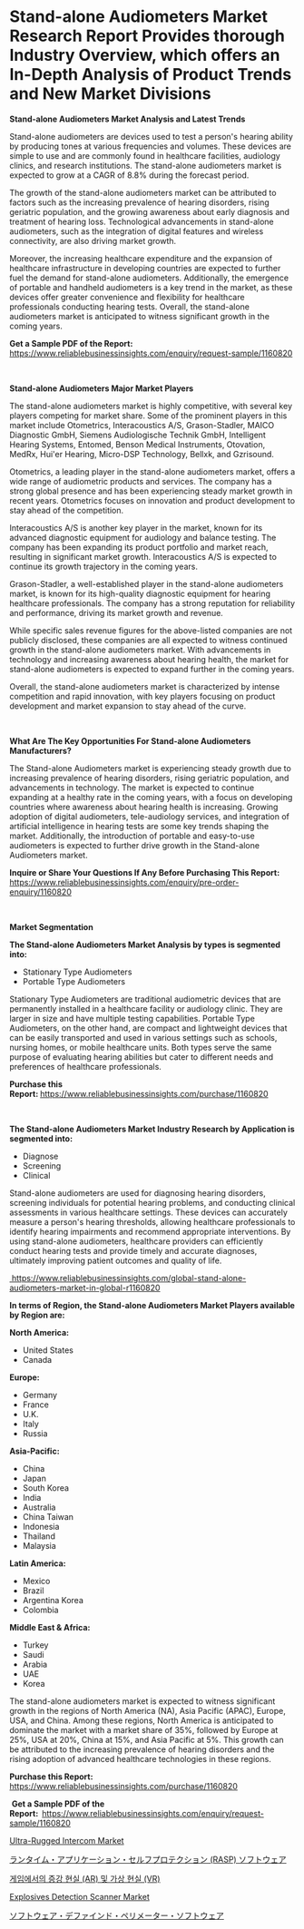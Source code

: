 <p><h1>Stand-alone Audiometers Market Research Report Provides thorough Industry Overview, which offers an In-Depth Analysis of Product Trends and New Market Divisions</h1></p><p><strong>Stand-alone Audiometers Market Analysis and Latest Trends</strong></p>
<p><p>Stand-alone audiometers are devices used to test a person's hearing ability by producing tones at various frequencies and volumes. These devices are simple to use and are commonly found in healthcare facilities, audiology clinics, and research institutions. The stand-alone audiometers market is expected to grow at a CAGR of 8.8% during the forecast period.</p><p>The growth of the stand-alone audiometers market can be attributed to factors such as the increasing prevalence of hearing disorders, rising geriatric population, and the growing awareness about early diagnosis and treatment of hearing loss. Technological advancements in stand-alone audiometers, such as the integration of digital features and wireless connectivity, are also driving market growth.</p><p>Moreover, the increasing healthcare expenditure and the expansion of healthcare infrastructure in developing countries are expected to further fuel the demand for stand-alone audiometers. Additionally, the emergence of portable and handheld audiometers is a key trend in the market, as these devices offer greater convenience and flexibility for healthcare professionals conducting hearing tests. Overall, the stand-alone audiometers market is anticipated to witness significant growth in the coming years.</p></p>
<p><strong>Get a Sample PDF of the Report:&nbsp;</strong> <a href="https://www.reliablebusinessinsights.com/enquiry/request-sample/1160820">https://www.reliablebusinessinsights.com/enquiry/request-sample/1160820</a></p>
<p>&nbsp;</p>
<p><strong>Stand-alone Audiometers Major Market Players</strong></p>
<p><p>The stand-alone audiometers market is highly competitive, with several key players competing for market share. Some of the prominent players in this market include Otometrics, Interacoustics A/S, Grason-Stadler, MAICO Diagnostic GmbH, Siemens Audiologische Technik GmbH, Intelligent Hearing Systems, Entomed, Benson Medical Instruments, Otovation, MedRx, Hui'er Hearing, Micro-DSP Technology, Bellxk, and Gzrisound.</p><p>Otometrics, a leading player in the stand-alone audiometers market, offers a wide range of audiometric products and services. The company has a strong global presence and has been experiencing steady market growth in recent years. Otometrics focuses on innovation and product development to stay ahead of the competition.</p><p>Interacoustics A/S is another key player in the market, known for its advanced diagnostic equipment for audiology and balance testing. The company has been expanding its product portfolio and market reach, resulting in significant market growth. Interacoustics A/S is expected to continue its growth trajectory in the coming years.</p><p>Grason-Stadler, a well-established player in the stand-alone audiometers market, is known for its high-quality diagnostic equipment for hearing healthcare professionals. The company has a strong reputation for reliability and performance, driving its market growth and revenue.</p><p>While specific sales revenue figures for the above-listed companies are not publicly disclosed, these companies are all expected to witness continued growth in the stand-alone audiometers market. With advancements in technology and increasing awareness about hearing health, the market for stand-alone audiometers is expected to expand further in the coming years.</p><p>Overall, the stand-alone audiometers market is characterized by intense competition and rapid innovation, with key players focusing on product development and market expansion to stay ahead of the curve.</p></p>
<p>&nbsp;</p>
<p><strong>What Are The Key Opportunities For Stand-alone Audiometers Manufacturers?</strong></p>
<p><p>The Stand-alone Audiometers market is experiencing steady growth due to increasing prevalence of hearing disorders, rising geriatric population, and advancements in technology. The market is expected to continue expanding at a healthy rate in the coming years, with a focus on developing countries where awareness about hearing health is increasing. Growing adoption of digital audiometers, tele-audiology services, and integration of artificial intelligence in hearing tests are some key trends shaping the market. Additionally, the introduction of portable and easy-to-use audiometers is expected to further drive growth in the Stand-alone Audiometers market.</p></p>
<p><strong>Inquire or Share Your Questions If Any Before Purchasing This Report:</strong> <a href="https://www.reliablebusinessinsights.com/enquiry/pre-order-enquiry/1160820">https://www.reliablebusinessinsights.com/enquiry/pre-order-enquiry/1160820</a></p>
<p>&nbsp;</p>
<p><strong>Market Segmentation</strong></p>
<p><strong>The Stand-alone Audiometers Market Analysis by types is segmented into:</strong></p>
<p><ul><li>Stationary Type Audiometers</li><li>Portable Type Audiometers</li></ul></p>
<p><p>Stationary Type Audiometers are traditional audiometric devices that are permanently installed in a healthcare facility or audiology clinic. They are larger in size and have multiple testing capabilities. Portable Type Audiometers, on the other hand, are compact and lightweight devices that can be easily transported and used in various settings such as schools, nursing homes, or mobile healthcare units. Both types serve the same purpose of evaluating hearing abilities but cater to different needs and preferences of healthcare professionals.</p></p>
<p><strong>Purchase this Report:&nbsp;</strong><a href="https://www.reliablebusinessinsights.com/purchase/1160820">https://www.reliablebusinessinsights.com/purchase/1160820</a></p>
<p>&nbsp;</p>
<p><strong>The Stand-alone Audiometers Market Industry Research by Application is segmented into:</strong></p>
<p><ul><li>Diagnose</li><li>Screening</li><li>Clinical</li></ul></p>
<p><p>Stand-alone audiometers are used for diagnosing hearing disorders, screening individuals for potential hearing problems, and conducting clinical assessments in various healthcare settings. These devices can accurately measure a person's hearing thresholds, allowing healthcare professionals to identify hearing impairments and recommend appropriate interventions. By using stand-alone audiometers, healthcare providers can efficiently conduct hearing tests and provide timely and accurate diagnoses, ultimately improving patient outcomes and quality of life.</p></p>
<p><a href="https://www.reliablebusinessinsights.com/global-stand-alone-audiometers-market-in-global-r1160820">&nbsp;https://www.reliablebusinessinsights.com/global-stand-alone-audiometers-market-in-global-r1160820</a></p>
<p><strong>In terms of Region, the Stand-alone Audiometers Market Players available by Region are:</strong></p>
<p>
    <p> <strong> North America: </strong>
        <ul>
            <li>United States</li>
            <li>Canada</li>
        </ul>
        </p> 
    <p> <strong> Europe: </strong>
        <ul>
            <li>Germany</li>
            <li>France</li>
            <li>U.K.</li>
            <li>Italy</li>
            <li>Russia</li>
        </ul>
        </p> 
    <p> <strong> Asia-Pacific: </strong>
        <ul>
            <li>China</li>
            <li>Japan</li>
            <li>South Korea</li>
            <li>India</li>
            <li>Australia</li>
            <li>China Taiwan</li>
            <li>Indonesia</li>
            <li>Thailand</li>
            <li>Malaysia</li>
        </ul>
        </p> 
    <p> <strong> Latin America: </strong>
        <ul>
            <li>Mexico</li>
            <li>Brazil</li>
            <li>Argentina Korea</li>
            <li>Colombia</li>
        </ul>
        </p> 
    <p> <strong> Middle East & Africa: </strong>
        <ul>
            <li>Turkey</li>
            <li>Saudi</li>
            <li>Arabia</li>
            <li>UAE</li>
            <li>Korea</li>
        </ul>
    </p>
    </p>
<p><p>The stand-alone audiometers market is expected to witness significant growth in the regions of North America (NA), Asia Pacific (APAC), Europe, USA, and China. Among these regions, North America is anticipated to dominate the market with a market share of 35%, followed by Europe at 25%, USA at 20%, China at 15%, and Asia Pacific at 5%. This growth can be attributed to the increasing prevalence of hearing disorders and the rising adoption of advanced healthcare technologies in these regions.</p></p>
<p><strong>Purchase this Report: </strong><a href="https://www.reliablebusinessinsights.com/purchase/1160820">https://www.reliablebusinessinsights.com/purchase/1160820</a></p>
<p>&nbsp;<strong>Get a Sample PDF of the Report:&nbsp;&nbsp;</strong><a href="https://www.reliablebusinessinsights.com/enquiry/request-sample/1160820">https://www.reliablebusinessinsights.com/enquiry/request-sample/1160820</a></p>
<p><strong></strong></p>
<p><p><a href="https://github.com/NorbertYates/Market-Research-Report-List-5/blob/main/ultra-rugged-intercom-market.md">Ultra-Rugged Intercom Market</a></p><p><a href="https://github.com/lababdou/Market-Research-Report-List-4/blob/main/332801188809.md">ランタイム・アプリケーション・セルフプロテクション (RASP) ソフトウェア</a></p><p><a href="https://github.com/durgin521/Market-Research-Report-List-1/blob/main/419758381401.md">게임에서의 증강 현실 (AR) 및 가상 현실 (VR)</a></p><p><a href="https://github.com/prosalinda88/Market-Research-Report-List-4/blob/main/explosives-detection-scanner-market.md">Explosives Detection Scanner Market</a></p><p><a href="https://github.com/BrionnaBoyle/Market-Research-Report-List-1/blob/main/781147188808.md">ソフトウェア・デファインド・ペリメーター・ソフトウェア</a></p></p>